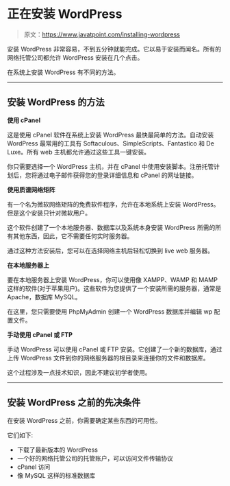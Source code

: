 # 正在安装 WordPress

> 原文：<https://www.javatpoint.com/installing-wordpress>

安装 WordPress 非常容易，不到五分钟就能完成。它以易于安装而闻名。所有的网络托管公司都允许 WordPress 安装在几个点击。

在系统上安装 WordPress 有不同的方法。

* * *

## 安装 WordPress 的方法

**使用 cPanel**

这是使用 cPanel 软件在系统上安装 WordPress 最快最简单的方法。自动安装 WordPress 最常用的工具有 Softaculous、SimpleScripts、Fantastico 和 De Luxe。所有 web 主机都允许通过这些工具一键安装。

你只需要选择一个 WordPress 主机，并在 cPanel 中使用安装脚本。注册托管计划后，您将通过电子邮件获得您的登录详细信息和 cPanel 的网址链接。

**使用质谱网络矩阵**

有一个名为微软网络矩阵的免费软件程序，允许在本地系统上安装 WordPress。但是这个安装只针对微软用户。

这个软件创建了一个本地服务器、数据库以及系统本身安装 WordPress 所需的所有其他东西，因此，它不需要任何实时服务器。

通过这种方法安装后，您可以在选择网络主机后轻松切换到 live web 服务器。

**在本地服务器上**

要在本地服务器上安装 WordPress，你可以使用像 XAMPP、WAMP 和 MAMP 这样的软件(对于苹果用户)。这些软件为您提供了一个安装所需的服务器，通常是 Apache，数据库 MySQL。

在这里，您只需要使用 PhpMyAdmin 创建一个 WordPress 数据库并编辑 wp 配置文件。

**手动使用 cPanel 或 FTP**

手动 WordPress 可以使用 cPanel 或 FTP 安装。它创建了一个新的数据库，通过上传 WordPress 文件到你的网络服务器的根目录来连接你的文件和数据库。

这个过程涉及一点技术知识，因此不建议初学者使用。

* * *

## 安装 WordPress 之前的先决条件

在安装 WordPress 之前，你需要确定某些东西的可用性。

它们如下:

*   下载了最新版本的 WordPress
*   一个好的网络托管公司的托管账户，可以访问文件传输协议
*   cPanel 访问
*   像 MySQL 这样的标准数据库